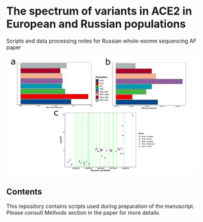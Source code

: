 
# The spectrum of variants in ACE2 in European and Russian populations 

Scripts and data processing notes for Russian whole-exome sequencing AF paper

<img src="https://github.com/anton-shikov/ACE2/blob/master/Fig2_1-1.png?sanitize=true">

## Contents 

This repository contains scripts used during preparation of the manuscript. Please consult Methods section in the paper for more details. 

